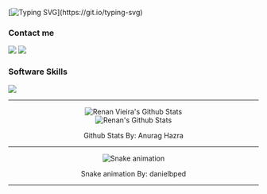 [![Typing SVG](https://readme-typing-svg.demolab.com?font=Josefin+Sans&size=24&duration=3500&color=FFFFFF&multiline=true&repeat=false&random=false&width=500&height=70&lines=Hello+there%2C+I'm+Renan+Vieira!;Analysis+and+Systems+Development.)](https://git.io/typing-svg)

<h3>Contact me</h3>
<div>
  <a href="https://renanvieira.dev" target="_blank"><img src="https://skillicons.dev/icons?i=devto"></a> 
  <a href="https://www.linkedin.com/in/vieirarenanv" target="_blank"><img src="https://skillicons.dev/icons?i=linkedin"></a> 
</div>
<h3>Software Skills</h3>
<p>
  <a href="https://skillicons.dev">
    <img src="https://skillicons.dev/icons?i=html,css,js" />
  </a>
</p>

<hr/>

  <div align="center">
    <img alt="Renan Vieira's Github Stats" src="https://github-readme-stats-sand-seven-98.vercel.app/api/top-langs/?username=vieirarenanv&layout=compact&show_icons=true&theme=dark&langs_count=8&size_weight=0.5&count_weight=0.5"/>
  </div>
  <div align="center">
    <img alt="Renan's Github Stats" src="https://github-readme-stats-sand-seven-98.vercel.app/api?username=vieirarenanv&show_icons=true&count_private=true&theme=dark" />
  </div>
  <div align="center">
  <p>Github Stats By: Anurag Hazra</p>
  </div>

<hr/>

<div align="center">
  
  ![Snake animation](https://github.com/danielbped/danielbped/blob/output/github-contribution-grid-snake.svg)
  
</div>

<div align="center">
  <p>Snake animation By: danielbped</p>
</div>

<hr/>
